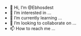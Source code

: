 - 👋 Hi, I’m @Ebhosdest
- 👀 I’m interested in ...
- 🌱 I’m currently learning ...
- 💞️ I’m looking to collaborate on ...
- 📫 How to reach me ...

<!---
Ebhosdest/Ebhosdest is a ✨ special ✨ repository because its `README.md` (this file) appears on your GitHub profile.
You can click the Preview link to take a look at your changes.
--->
